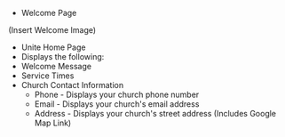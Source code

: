 - Welcome Page

(Insert Welcome Image)

* Unite Home Page
* Displays the following:
 * Welcome Message
 *  Service Times
 *  Church Contact Information
     * Phone - Displays your church phone number
     * Email - Displays your church's email address
     * Address - Displays your church's street address (Includes Google Map Link)



 

